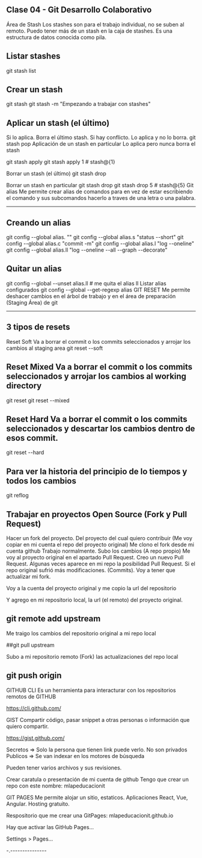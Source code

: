 ## Clase 04 - Git Desarrollo Colaborativo

Área de Stash
Los stashes son para el trabajo individual, no se suben al remoto. Puedo tener más de un stash en la caja de stashes. Es una estructura de datos conocida como pila.

## Listar stashes

git stash list

## Crear un stash

git stash
git stash -m "Empezando a trabajar con stashes"

## Aplicar un stash (el último)

Si lo aplica. Borra el último stash. Si hay conflicto. Lo aplica y no lo borra.
git stash pop
Aplicación de un stash en particular
Lo aplica pero nunca borra el stash

git stash apply <numero de stash>
git stash apply 1 # stash@{1}

Borrar un stash (el último)
git stash drop 

Borrar un stash en particular
git stash drop <numero-stash>
git stash drop 5 # stash@{5}
Git alias
Me permite crear alias de comandos para en vez de estar escribiendo el comando y sus subcomandos hacerlo a traves de una letra o una palabra.


--------------------------------------------------------------




## Creando un alias

git config --global alias.<alias-elegido> "<comando-de-git-sin-la-palabra-git>"
git config --global alias.s "status --short"
git config --global alias.c "commit -m"
git config --global alias.l "log --oneline"
git config --global alias.ll "log --oneline --all --graph --decorate"

## Quitar un alias

git config --global --unset alias.ll # me quita el alias ll
Listar alias configurados
git config --global --get-regexp alias
GIT RESET
Me permite deshacer cambios en el árbol de trabajo y en el área de preparación (Staging Área) de git



----------------     -------------------------



## 3 tipos de resets

Reset Soft Va a borrar el commit o los commits seleccionados y arrojar los cambios al staging area
git reset --soft <hash>


## Reset Mixed Va a borrar el commit o los commits seleccionados y arrojar los cambios al working directory

git reset <hash>
git reset --mixed <hash>


## Reset Hard Va a borrar el commit o los commits seleccionados y descartar los cambios dentro de esos commit.

git reset --hard <hash>


## Para ver la historia del principio de lo tiempos y todos los cambios
git reflog


## Trabajar en proyectos Open Source (Fork y Pull Request)

Hacer un fork del proyecto. Del proyecto del cual quiero contribuir (Me voy copiar en mi cuenta el repo del proyecto original)
Me clono el fork desde mi cuenta github
Trabajo normalmente. Subo los cambios (A repo propio)
Me voy al proyecto original en el apartado Pull Request. Creo un nuevo Pull Request. Algunas veces aparece en mi repo la posibilidad Pull Request.
Si el repo original sufrió más modificaciones. (Commits). Voy a tener que actualizar mi fork.

Voy a la cuenta del proyecto original y me copio la url del repositorio

Y agrego en mi repositorio local, la url (el remoto) del proyecto original.

## git remote add upstream

Me traigo los cambios del repositorio original a mi repo local

##git pull upstream

Subo a mi repositorio remoto (Fork) las actualizaciones del repo local

## git push origin

GITHUB CLI
Es un herramienta para interacturar con los repositorios remotos de GITHUB

https://cli.github.com/

GIST
Compartir código, pasar snippet a otras personas o información que quiero compartir.

https://gist.github.com/

Secretos => Solo la persona que tienen link puede verlo. No son privados Publicos => Se van indexar en los motores de búsqueda

Pueden tener varios archivos y sus revisiones.

Crear caratula o presentación de mi cuenta de github
Tengo que crear un repo con este nombre: mlapeducacionit

GIT PAGES
Me permite alojar un sitio, estaticos. Aplicaciones React, Vue, Angular. Hosting gratuito.

Respositorio que me crear una GitPages: mlapeducacionit.github.io

Hay que activar las GitHub Pages...

Settings > Pages...



-.---------------